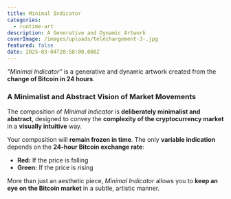```yaml
---
title: Minimal Indicator
categories:
  - runtime-art
description: A Generative and Dynamic Artwork
coverImage: /images/uploads/téléchargement-3-.jpg
featured: false
date: 2025-03-04T20:58:00.000Z
---
```

*"Minimal Indicator"* is a generative and dynamic artwork created from the **change of Bitcoin in 24 hours**.  

### **A Minimalist and Abstract Vision of Market Movements**  
The composition of *Minimal Indicator* is **deliberately minimalist and abstract**, designed to convey the **complexity of the cryptocurrency market** in a **visually intuitive** way.  

Your composition will **remain frozen in time**. The only **variable indication** depends on the **24-hour Bitcoin exchange rate**:  
- **Red:** If the price is falling  
- **Green:** If the price is rising  

More than just an aesthetic piece, *Minimal Indicator* allows you to **keep an eye on the Bitcoin market** in a subtle, artistic manner.  
